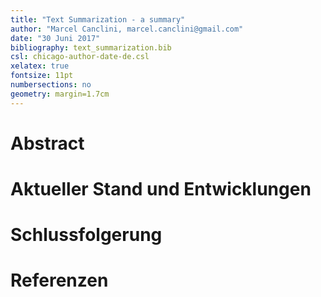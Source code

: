 ```yaml
---
title: "Text Summarization - a summary"
author: "Marcel Canclini, marcel.canclini@gmail.com"
date: "30 Juni 2017"
bibliography: text_summarization.bib
csl: chicago-author-date-de.csl
xelatex: true
fontsize: 11pt
numbersections: no
geometry: margin=1.7cm
---
```


# Abstract

# Aktueller Stand und Entwicklungen

# Schlussfolgerung

# Referenzen

[Some_Image]: images/some.png "some description"